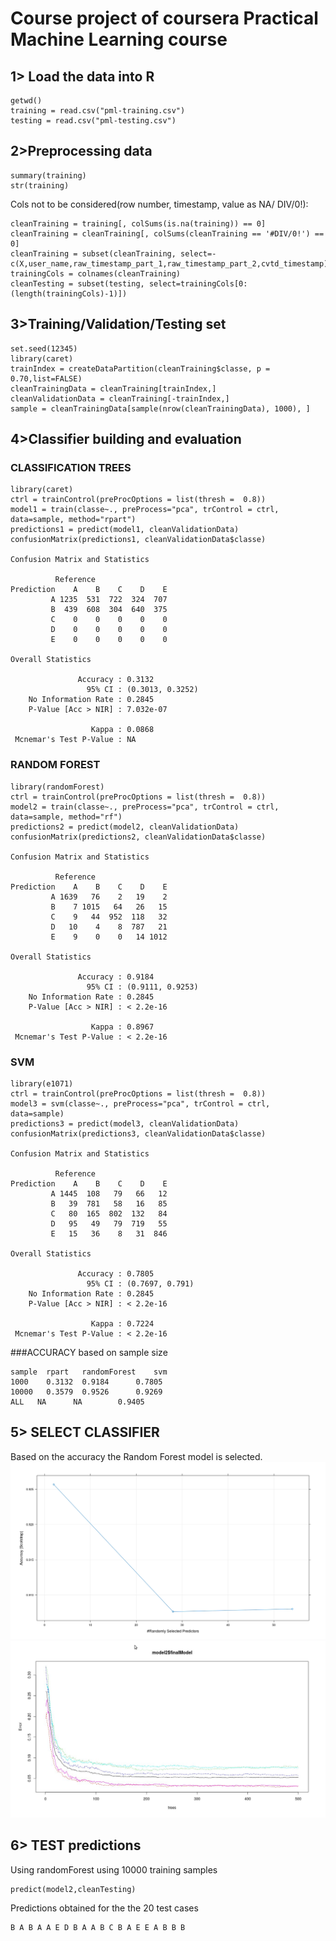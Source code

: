 Course project of coursera Practical Machine Learning course
==========================================================

1> Load the data into R
----------------------------------------------------------
```
getwd()
training = read.csv("pml-training.csv")
testing = read.csv("pml-testing.csv")
```

2>Preprocessing data
----------------------------------------------------------
```
summary(training)
str(training)
```

Cols not to be considered(row number, timestamp, value as NA/ DIV/0!):
```
cleanTraining = training[, colSums(is.na(training)) == 0]
cleanTraining = cleanTraining[, colSums(cleanTraining == '#DIV/0!') == 0]
cleanTraining = subset(cleanTraining, select=-c(X,user_name,raw_timestamp_part_1,raw_timestamp_part_2,cvtd_timestamp))
trainingCols = colnames(cleanTraining)
cleanTesting = subset(testing, select=trainingCols[0: (length(trainingCols)-1)])
```

3>Training/Validation/Testing set
----------------------------------------------------------
```
set.seed(12345)
library(caret)
trainIndex = createDataPartition(cleanTraining$classe, p = 0.70,list=FALSE)
cleanTrainingData = cleanTraining[trainIndex,]
cleanValidationData = cleanTraining[-trainIndex,]
sample = cleanTrainingData[sample(nrow(cleanTrainingData), 1000), ]
```

4>Classifier building and evaluation
----------------------------------------------------------

### CLASSIFICATION TREES
```
library(caret)
ctrl = trainControl(preProcOptions = list(thresh =  0.8))
model1 = train(classe~., preProcess="pca", trControl = ctrl, data=sample, method="rpart")
predictions1 = predict(model1, cleanValidationData)
confusionMatrix(predictions1, cleanValidationData$classe)

Confusion Matrix and Statistics

          Reference
Prediction    A    B    C    D    E
         A 1235  531  722  324  707
         B  439  608  304  640  375
         C    0    0    0    0    0
         D    0    0    0    0    0
         E    0    0    0    0    0

Overall Statistics
                                          
               Accuracy : 0.3132          
                 95% CI : (0.3013, 0.3252)
    No Information Rate : 0.2845          
    P-Value [Acc > NIR] : 7.032e-07       
                                          
                  Kappa : 0.0868          
 Mcnemar's Test P-Value : NA    
```

### RANDOM FOREST
```
library(randomForest)
ctrl = trainControl(preProcOptions = list(thresh =  0.8))
model2 = train(classe~., preProcess="pca", trControl = ctrl, data=sample, method="rf")
predictions2 = predict(model2, cleanValidationData)
confusionMatrix(predictions2, cleanValidationData$classe)

Confusion Matrix and Statistics

          Reference
Prediction    A    B    C    D    E
         A 1639   76    2   19    2
         B    7 1015   64   26   15
         C    9   44  952  118   32
         D   10    4    8  787   21
         E    9    0    0   14 1012

Overall Statistics
                                          
               Accuracy : 0.9184          
                 95% CI : (0.9111, 0.9253)
    No Information Rate : 0.2845          
    P-Value [Acc > NIR] : < 2.2e-16       
                                          
                  Kappa : 0.8967          
 Mcnemar's Test P-Value : < 2.2e-16      
 ```

### SVM
```
library(e1071)
ctrl = trainControl(preProcOptions = list(thresh =  0.8))
model3 = svm(classe~., preProcess="pca", trControl = ctrl, data=sample)
predictions3 = predict(model3, cleanValidationData)
confusionMatrix(predictions3, cleanValidationData$classe)

Confusion Matrix and Statistics

          Reference
Prediction    A    B    C    D    E
         A 1445  108   79   66   12
         B   39  781   58   16   85
         C   80  165  802  132   84
         D   95   49   79  719   55
         E   15   36    8   31  846

Overall Statistics
                                         
               Accuracy : 0.7805         
                 95% CI : (0.7697, 0.791)
    No Information Rate : 0.2845         
    P-Value [Acc > NIR] : < 2.2e-16      
                                         
                  Kappa : 0.7224         
 Mcnemar's Test P-Value : < 2.2e-16  
 ```

###ACCURACY based on sample size
```	
sample	rpart	randomForest	svm
1000	0.3132	0.9184		0.7805
10000	0.3579	0.9526		0.9269
ALL   NA      NA        0.9405
```

5> SELECT CLASSIFIER
----------------------------------------------------------
Based on the accuracy the Random Forest model is selected.
![Alt text](random_forest_accuracy.jpg?raw=true "Accuracy")
![Alt text](random_forest_model_error.jpg?raw=true "Errors")

6> TEST predictions
----------------------------------------------------------
Using randomForest using 10000 training samples
```
predict(model2,cleanTesting)
```
Predictions obtained for the the 20 test cases
```
B A B A A E D B A A B C B A E E A B B B
```
